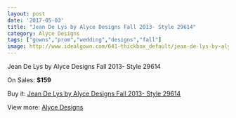 ```yaml
---
layout: post
date: '2017-05-03'
title: "Jean De Lys by Alyce Designs Fall 2013- Style 29614"
category: Alyce Designs
tags: ["gowns","prom","wedding","designs","fall"]
image: http://www.idealgown.com/641-thickbox_default/jean-de-lys-by-alyce-designs-fall-2013-style-29614.jpg
---
```

Jean De Lys by Alyce Designs Fall 2013- Style 29614

On Sales: **$159**
<a href="https://www.idealgown.com/en/alyce-designs/259-jean-de-lys-by-alyce-designs-fall-2013-style-29614.html"><amp-img layout="responsive" width="600" height="600" src="//www.idealgown.com/641-thickbox_default/jean-de-lys-by-alyce-designs-fall-2013-style-29614.jpg" alt="Jean De Lys by Alyce Designs Fall 2013- Style 29614 0" /></a>

Buy it: [Jean De Lys by Alyce Designs Fall 2013- Style 29614](https://www.idealgown.com/en/alyce-designs/259-jean-de-lys-by-alyce-designs-fall-2013-style-29614.html "Jean De Lys by Alyce Designs Fall 2013- Style 29614")

View more: [Alyce Designs](https://www.idealgown.com/en/5-alyce-designs "Alyce Designs")